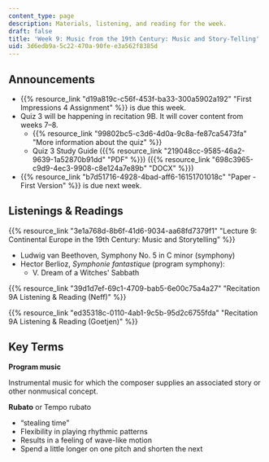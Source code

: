 ```yaml
---
content_type: page
description: Materials, listening, and reading for the week.
draft: false
title: 'Week 9: Music from the 19th Century: Music and Story-Telling'
uid: 3d6edb9a-5c22-470a-90fe-e3a562f8385d
---
```

## Announcements

- {{% resource_link "d19a819c-c56f-453f-ba33-300a5902a192" "First Impressions 4 Assignment" %}} is due this week.
- Quiz 3 will be happening in recitation 9B. It will cover content from weeks 7–8.
    - {{% resource_link "99802bc5-c3d6-4d0a-9c8a-fe87ca5473fa" "More information about the quiz" %}}
    - Quiz 3 Study Guide ({{% resource_link "219048cc-9585-46a2-9639-1a52870b91dd" "PDF" %}}) ({{% resource_link "698c3965-c9d9-4ec3-9908-c8e124a7e89b" "DOCX" %}})
- {{% resource_link "b7d51716-4928-4bad-aff6-16151701018c" "Paper - First Version" %}} is due next week.        

## Listenings & Readings

{{% resource_link "3e1a768d-8b6f-41d6-9034-aa68fd7379f1" "Lecture 9: Continental Europe in the 19th Century: Music and Storytelling" %}}

- Ludwig van Beethoven, Symphony No. 5 in C minor (symphony)
- Hector Berlioz, *Symphonie fantastique* (program symphony):
    - V. Dream of a Witches' Sabbath

{{% resource_link "39d1d7ef-69c1-4709-bab5-6e00c75a4a27" "Recitation 9A Listening & Reading (Neff)" %}}

{{% resource_link "ed35318c-0110-4ab1-9c5b-95d2c6755fda" "Recitation 9A Listening & Reading (Goetjen)" %}}

## Key Terms

**Program music** 

Instrumental music for which the composer supplies an associated story or other nonmusical concept. 

**Rubato** or Tempo rubato

- “stealing time” 
- Flexibility in playing rhythmic patterns
- Results in a feeling of wave-like motion 
- Spend a little longer on one pitch and shorten the next